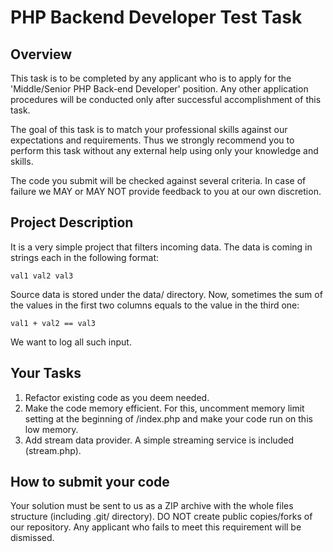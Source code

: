 PHP Backend Developer Test Task
============================

Overview
--------
This task is to be completed by any applicant who is to apply for the 'Middle/Senior PHP Back-end Developer' position. Any other application procedures will be conducted only after successful accomplishment of this task.

The goal of this task is to match your professional skills against our expectations and requirements. Thus we strongly recommend you to perform this task without any external help using only your knowledge and skills. 

The code you submit will be checked against several criteria. In case of failure we MAY or MAY NOT provide feedback to you at our own discretion.

Project Description
-------------------
It is a very simple project that filters incoming data. The data is coming in strings each in the following format:

    val1 val2 val3

Source data is stored under the data/ directory.
Now, sometimes the sum of the values in the first two columns equals to the value in the third one:

    val1 + val2 == val3

We want to log all such input.

Your Tasks
----------
 1. Refactor existing code as you deem needed.
 2. Make the code memory efficient. For this, uncomment memory limit setting at the beginning of /index.php and make your code run on this low memory.
 3. Add stream data provider. A simple streaming service is included (stream.php). 

How to submit your code
-----------------------
Your solution must be sent to us as a ZIP archive with the whole files structure (including .git/ directory). DO NOT create public copies/forks of our repository. Any applicant who fails to meet this requirement will be dismissed.

